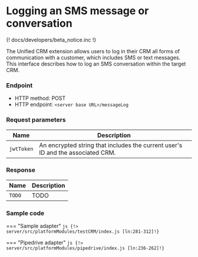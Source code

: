 # Logging an SMS message or conversation

{! docs/developers/beta_notice.inc !}

The Unified CRM extension allows users to log in their CRM all forms of communication with a customer, which includes SMS or text messages. This interface describes how to log an SMS conversation within the target CRM. 

### Endpoint

* HTTP method: POST
* HTTP endpoint: `<server base URL>/messageLog`

### Request parameters

| Name             | Description                                                                     |
|------------------|---------------------------------------------------------------------------------|
| `jwtToken`       | An encrypted string that includes the current user's ID and the associated CRM. |

### Response

| Name   | Description |
|--------|-------------|
| `TODO` | TODO        |

### Sample code

=== "Sample adapter"
    ```js
    {!> server/src/platformModules/testCRM/index.js [ln:281-312]!}
    ```

=== "Pipedrive adapter"
    ```js
    {!> server/src/platformModules/pipedrive/index.js [ln:236-262]!}
    ```
